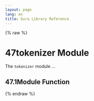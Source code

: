 ```yaml
---
layout: page
lang: en
title: Gura Library Reference
---
```


{% raw %}
<h1><span class="caption-index-1">47</span><a name="anchor-47"></a>tokenizer Module</h1>
<p>
The <code>tokenizer</code> module ...
</p>
<h2><span class="caption-index-2">47.1</span><a name="anchor-47-1"></a>Module Function</h2>
<p />

{% endraw %}
